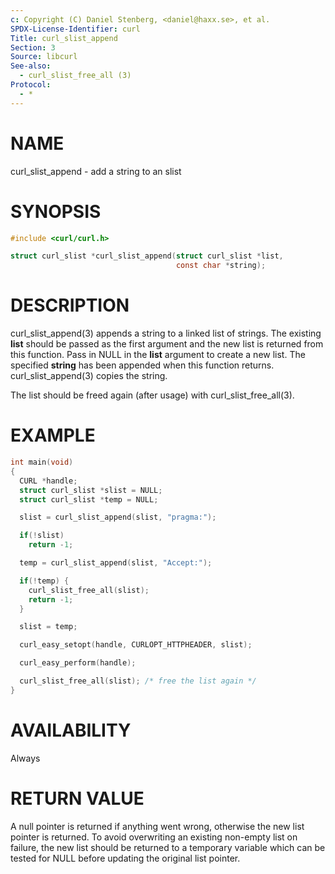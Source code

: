 ```yaml
---
c: Copyright (C) Daniel Stenberg, <daniel@haxx.se>, et al.
SPDX-License-Identifier: curl
Title: curl_slist_append
Section: 3
Source: libcurl
See-also:
  - curl_slist_free_all (3)
Protocol:
  - *
---
```


# NAME

curl_slist_append - add a string to an slist

# SYNOPSIS

~~~c
#include <curl/curl.h>

struct curl_slist *curl_slist_append(struct curl_slist *list,
                                     const char *string);
~~~

# DESCRIPTION

curl_slist_append(3) appends a string to a linked list of strings. The
existing **list** should be passed as the first argument and the new list is
returned from this function. Pass in NULL in the **list** argument to create
a new list. The specified **string** has been appended when this function
returns. curl_slist_append(3) copies the string.

The list should be freed again (after usage) with
curl_slist_free_all(3).

# EXAMPLE

~~~c
int main(void)
{
  CURL *handle;
  struct curl_slist *slist = NULL;
  struct curl_slist *temp = NULL;

  slist = curl_slist_append(slist, "pragma:");

  if(!slist)
    return -1;

  temp = curl_slist_append(slist, "Accept:");

  if(!temp) {
    curl_slist_free_all(slist);
    return -1;
  }

  slist = temp;

  curl_easy_setopt(handle, CURLOPT_HTTPHEADER, slist);

  curl_easy_perform(handle);

  curl_slist_free_all(slist); /* free the list again */
}
~~~

# AVAILABILITY

Always

# RETURN VALUE

A null pointer is returned if anything went wrong, otherwise the new list
pointer is returned. To avoid overwriting an existing non-empty list on
failure, the new list should be returned to a temporary variable which can
be tested for NULL before updating the original list pointer.
